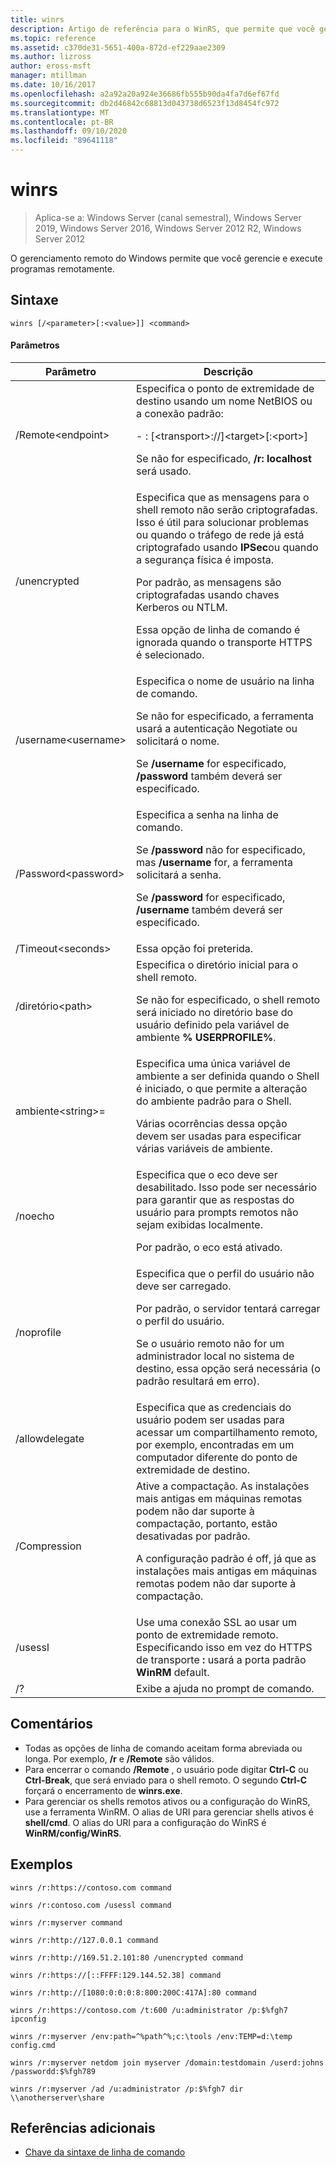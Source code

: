 ```yaml
---
title: winrs
description: Artigo de referência para o WinRS, que permite que você gerencie e execute programas remotamente.
ms.topic: reference
ms.assetid: c370de31-5651-400a-872d-ef229aae2309
ms.author: lizross
author: eross-msft
manager: mtillman
ms.date: 10/16/2017
ms.openlocfilehash: a2a92a20a924e36686fb555b90da4fa7d6ef67fd
ms.sourcegitcommit: db2d46842c68813d043738d6523f13d8454fc972
ms.translationtype: MT
ms.contentlocale: pt-BR
ms.lasthandoff: 09/10/2020
ms.locfileid: "89641118"
---
```

# <a name="winrs"></a>winrs

> Aplica-se a: Windows Server (canal semestral), Windows Server 2019, Windows Server 2016, Windows Server 2012 R2, Windows Server 2012

O gerenciamento remoto do Windows permite que você gerencie e execute programas remotamente.
## <a name="syntax"></a>Sintaxe
```
winrs [/<parameter>[:<value>]] <command>
```
#### <a name="parameters"></a>Parâmetros

|           Parâmetro            |                                                                                                                                                                                    Descrição                                                                                                                                                                                     |
|--------------------------------|------------------------------------------------------------------------------------------------------------------------------------------------------------------------------------------------------------------------------------------------------------------------------------------------------------------------------------------------------------------------------------|
|      /Remote\<endpoint>       |                                                                                          Especifica o ponto de extremidade de destino usando um nome NetBIOS ou a conexão padrão:<p>-   <url>: [\<transport>://]\<target>[:\<port>]<p>Se não for especificado, **/r: localhost** será usado.                                                                                          |
|          /unencrypted          | Especifica que as mensagens para o shell remoto não serão criptografadas. Isso é útil para solucionar problemas ou quando o tráfego de rede já está criptografado usando **IPSec**ou quando a segurança física é imposta.<p>Por padrão, as mensagens são criptografadas usando chaves Kerberos ou NTLM.<p>Essa opção de linha de comando é ignorada quando o transporte HTTPS é selecionado. |
|     /username\<username>      |                                                                                Especifica o nome de usuário na linha de comando.<p>Se não for especificado, a ferramenta usará a autenticação Negotiate ou solicitará o nome.<p>Se **/username** for especificado, **/password** também deverá ser especificado.                                                                                 |
|     /Password\<password>      |                                                                           Especifica a senha na linha de comando.<p>Se **/password** não for especificado, mas **/username** for, a ferramenta solicitará a senha.<p>Se **/password** for especificado, **/username** também deverá ser especificado.                                                                            |
|      /Timeout\<seconds>       |                                                                                                                                                                             Essa opção foi preterida.                                                                                                                                                                             |
|       /diretório\<path>       |                                                                                            Especifica o diretório inicial para o shell remoto.<p>Se não for especificado, o shell remoto será iniciado no diretório base do usuário definido pela variável de ambiente **% USERPROFILE%**.                                                                                             |
| ambiente\<string>=<value> |                                                                          Especifica uma única variável de ambiente a ser definida quando o Shell é iniciado, o que permite a alteração do ambiente padrão para o Shell.<p>Várias ocorrências dessa opção devem ser usadas para especificar várias variáveis de ambiente.                                                                          |
|            /noecho             |                                                                                                    Especifica que o eco deve ser desabilitado. Isso pode ser necessário para garantir que as respostas do usuário para prompts remotos não sejam exibidas localmente.<p>Por padrão, o eco está ativado.                                                                                                    |
|           /noprofile           |                                              Especifica que o perfil do usuário não deve ser carregado.<p>Por padrão, o servidor tentará carregar o perfil do usuário.<p>Se o usuário remoto não for um administrador local no sistema de destino, essa opção será necessária (o padrão resultará em erro).                                               |
|         /allowdelegate         |                                                                                                                  Especifica que as credenciais do usuário podem ser usadas para acessar um compartilhamento remoto, por exemplo, encontradas em um computador diferente do ponto de extremidade de destino.                                                                                                                   |
|          /Compression          |                                                                           Ative a compactação.  As instalações mais antigas em máquinas remotas podem não dar suporte à compactação, portanto, estão desativadas por padrão.<p>A configuração padrão é off, já que as instalações mais antigas em máquinas remotas podem não dar suporte à compactação.                                                                           |
|            /usessl             |                                                                                                               Use uma conexão SSL ao usar um ponto de extremidade remoto.  Especificando isso em vez do HTTPS de transporte **:** usará a porta padrão **WinRM** default.                                                                                                                |
|               /?               |                                                                                                                                                                        Exibe a ajuda no prompt de comando.                                                                                                                                                                        |

## <a name="remarks"></a>Comentários
-   Todas as opções de linha de comando aceitam forma abreviada ou longa. Por exemplo, **/r** e **/Remote** são válidos.
-   Para encerrar o comando **/Remote** , o usuário pode digitar **Ctrl-C** ou **Ctrl-Break**, que será enviado para o shell remoto. O segundo **Ctrl-C** forçará o encerramento de **winrs.exe**.
-   Para gerenciar os shells remotos ativos ou a configuração do WinRS, use a ferramenta WinRM.  O alias de URI para gerenciar shells ativos é **shell/cmd**.  O alias do URI para a configuração do WinRS é **WinRM/config/WinRS**.

## <a name="examples"></a>Exemplos
```
winrs /r:https://contoso.com command
```
```
winrs /r:contoso.com /usessl command
```
```
winrs /r:myserver command
```
```
winrs /r:http://127.0.0.1 command
```
```
winrs /r:http://169.51.2.101:80 /unencrypted command
```
```
winrs /r:https://[::FFFF:129.144.52.38] command
```
```
winrs /r:http://[1080:0:0:0:8:800:200C:417A]:80 command
```
```
winrs /r:https://contoso.com /t:600 /u:administrator /p:$%fgh7 ipconfig
```
```
winrs /r:myserver /env:path=^%path^%;c:\tools /env:TEMP=d:\temp config.cmd
```
```
winrs /r:myserver netdom join myserver /domain:testdomain /userd:johns /passwordd:$%fgh789
```
```
winrs /r:myserver /ad /u:administrator /p:$%fgh7 dir \\anotherserver\share
```

## <a name="additional-references"></a>Referências adicionais
- [Chave da sintaxe de linha de comando](command-line-syntax-key.md)

